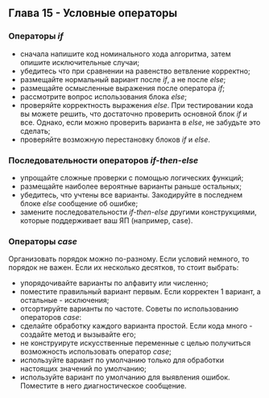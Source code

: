 ## Глава 15 - Условные операторы
### Операторы _if_
- сначала напишите код номинального хода алгоритма, затем опишите исключительные случаи;
- убедитесь что при сравнении на равенство ветвление корректно;
- размещайте нормальный вариант после _if_, а не после _else_;
- размещайте осмысленные выражения после оператора _if_;
- рассмотрите вопрос использования блока _else_;
- проверяйте корректность выражения _else_. При тестировании кода вы можете решить, что достаточно проверить основной блок _if_ и все. Однако, если можно проверить варианта в _else_, не забудьте это сделать;
- проверяйте возможную перестановку блоков _if_ и _else_.
### Последовательности операторов _if-then-else_
- упрощайте сложные проверки с помощью логических функций;
- размещайте наиболее вероятные варианты раньше остальных;
- убедитесь, что учтены все варианты. Закодируйте в последнем блоке _else_ сообщение об ошибке;
- замените последовательности _if-then-else_ другими конструкциями, которые поддерживает ваш ЯП (например, case).
### Операторы _case_
Организовать порядок можно по-разному. Если условий немного, то порядок не важен. Если их несколько десятков, то стоит выбрать:
- упорядочивайте варианты по алфавиту или численно;
- поместите правильный вариант первым. Если корректен 1 вариант, а остальные - исключения;
- отсортируйте варианты по частоте.
Советы по использованию операторов _case_:
- сделайте обработку каждого варианта простой. Если кода много - создайте метод и вызывайте его;
- не конструируте искусственные переменные с целью получиться возможность использовать оператор _case_;
- используйте вариант по умолчанию только для обработки настоящих значений по умолчанию;
- используйте вариант по умолчанию для выявления ошибок. Поместите в него диагностическое сообщение.